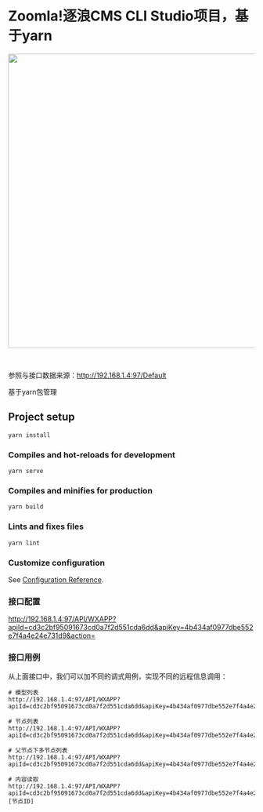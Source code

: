# Zoomla!逐浪CMS CLI Studio项目，基于yarn



<p align="center">
  <a href="http://www.z01.com/">
    <img src="https://code.z01.com/img/zoomla_logo.svg" width="600">
  </a>
</p>
<br>


参照与接口数据来源：http://192.168.1.4:97/Default


基于yarn包管理


## Project setup
```
yarn install
```

### Compiles and hot-reloads for development
```
yarn serve
```

### Compiles and minifies for production
```
yarn build
```

### Lints and fixes files
```
yarn lint
```

### Customize configuration
See [Configuration Reference](https://cli.vuejs.org/config/).


### 接口配置
http://192.168.1.4:97/API/WXAPP?apiId=cd3c2bf95091673cd0a7f2d551cda6dd&apiKey=4b434af0977dbe552e7f4a4e24e731d9&action=



### 接口用例
从上面接口中，我们可以加不同的调式用例，实现不同的远程信息调用：
```
# 模型列表
http://192.168.1.4:97/API/WXAPP?apiId=cd3c2bf95091673cd0a7f2d551cda6dd&apiKey=4b434af0977dbe552e7f4a4e24e731d9&action=model_list  

# 节点列表
http://192.168.1.4:97/API/WXAPP?apiId=cd3c2bf95091673cd0a7f2d551cda6dd&apiKey=4b434af0977dbe552e7f4a4e24e731d9&action=node_list  

# 父节点下多节点列表
http://192.168.1.4:97/API/WXAPP?apiId=cd3c2bf95091673cd0a7f2d551cda6dd&apiKey=4b434af0977dbe552e7f4a4e24e731d9&action=node_list&pid=1

# 内容读取
http://192.168.1.4:97/API/WXAPP?apiId=cd3c2bf95091673cd0a7f2d551cda6dd&apiKey=4b434af0977dbe552e7f4a4e24e731d9&action=content_list&pnid=[节点ID]
```
